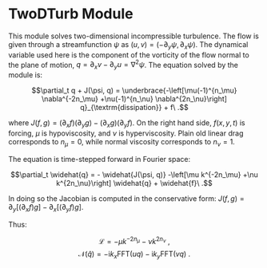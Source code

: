 # TwoDTurb Module

This module solves two-dimensional incompressible turbulence. The flow is given
through a streamfunction $\psi$ as $(u,v) = (-\partial_y\psi, \partial_x\psi)$.
The dynamical variable used here is the component of the vorticity of the flow
normal to the plane of motion, $q=\partial_x v- \partial_y u = \nabla^2\psi$.
The equation solved by the module is:

$$\partial_t q + J(\psi, q) = \underbrace{-\left[\mu(-1)^{n_\mu} \nabla^{-2n_\mu}
+\nu(-1)^{n_\nu} \nabla^{2n_\nu}\right] q}_{\textrm{dissipation}} + f\ .$$

where $J(f,g) = (\partial_xf)(\partial_y g)-(\partial_x g)(\partial_y f)$. On
the right hand side, $f(x,y,t)$ is forcing, $\mu$ is hypoviscosity, and $\nu$ is
hyperviscosity. Plain old linear drag corresponds to $n_{\mu}=0$, while normal
viscosity corresponds to $n_{\nu}=1$.

The equation is time-stepped forward in Fourier space:

$$\partial_t \widehat{q} = - \widehat{J(\psi, q)} -\left[\mu k^{-2n_\mu}
+\nu k^{2n_\nu}\right] \widehat{q}  + \widehat{f}\ .$$

In doing so the Jacobian is computed in the conservative form: $J(f,g) =
\partial_y [ (\partial_x f) g] -\partial_x[ (\partial_y f) g]$.

Thus:

$$\mathcal{L} = -\mu k^{-2n_\mu} - \nu k^{2n_\nu}\ ,$$
$$\mathcal{N}(\widehat{q}) = - \mathrm{i}k_x \mathrm{FFT}(u q)-
	\mathrm{i}k_y \mathrm{FFT}(v q)\ .$$
